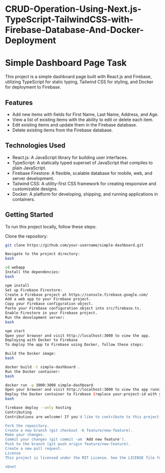 # CRUD-Operation-Using-Next.js-TypeScript-TailwindCSS-with-Firebase-Database-And-Docker-Deployment
# Simple Dashboard Page Task

This project is a simple dashboard page built with React.js and Firebase, utilizing TypeScript for static typing, Tailwind CSS for styling, and Docker for deployment to Firebase.

## Features

- Add new items with fields for First Name, Last Name, Address, and Age.
- View a list of existing items with the ability to edit or delete each item.
- Edit existing items and update them in the Firebase database.
- Delete existing items from the Firebase database.

## Technologies Used

- React.js: A JavaScript library for building user interfaces.
- TypeScript: A statically typed superset of JavaScript that compiles to plain JavaScript.
- Firebase Firestore: A flexible, scalable database for mobile, web, and server development.
- Tailwind CSS: A utility-first CSS framework for creating responsive and customizable designs.
- Docker: A platform for developing, shipping, and running applications in containers.

## Getting Started

To run this project locally, follow these steps:

 Clone the repository:

   ```bash
   git clone https://github.com/your-username/simple-dashboard.git

   Navigate to the project directory:
bash

cd webapp
Install the dependencies:
bash

npm install
Set up Firebase Firestore:
Create a Firebase project at https://console.firebase.google.com/
Add a web app to your Firebase project.
Copy your Firebase configuration object.
Paste your Firebase configuration object into src/firebase.ts.
Enable Firestore in your Firebase project.
Run the development server:
bash

npm start
Open your browser and visit http://localhost:3000 to view the app.
Deploying with Docker to Firebase
To deploy the app to Firebase using Docker, follow these steps:

Build the Docker image:
bash

docker build -t simple-dashboard .
Run the Docker container:
bash

docker run -p 3000:3000 simple-dashboard
Open your browser and visit http://localhost:3000 to view the app running inside the Docker container.
Deploy the Docker container to Firebase (replace your-project-id with your Firebase project ID):
bash

firebase deploy --only hosting
Contributing
Contributions are welcome! If you'd like to contribute to this project, please follow these steps:

Fork the repository.
Create a new branch (git checkout -b feature/new-feature).
Make your changes.
Commit your changes (git commit -am 'Add new feature').
Push to the branch (git push origin feature/new-feature).
Create a new pull request.
License
This project is licensed under the MIT License. See the LICENSE file for details.

vbnet



